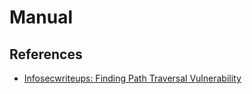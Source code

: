 # Manual

## References

- [Infosecwriteups: Finding Path Traversal Vulnerability](https://infosecwriteups.com/finding-path-traversal-vulnerability-e2506d390569)